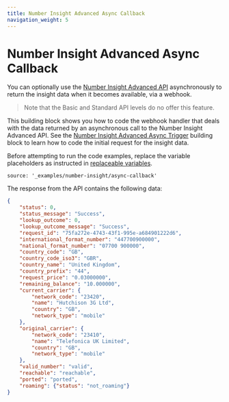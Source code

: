 ```yaml
---
title: Number Insight Advanced Async Callback
navigation_weight: 5
---
```


# Number Insight Advanced Async Callback

You can optionally use the [Number Insight Advanced API](number-insight-advanced) asynchronously to return the insight data when it becomes available, via a webhook.

> Note that the Basic and Standard API levels do no offer this feature.

This building block shows you how to code the webhook handler that deals with the data returned by an asynchronous call to the Number Insight Advanced API. See the [Number Insight Advanced Async Trigger](#number-insight-advanced-async-trigger) building block to learn how to code the initial request for the insight data.

Before attempting to run the code examples, replace the variable placeholders as instructed in [replaceable variables](before-you-begin#replaceable-variables).

```building_blocks
source: '_examples/number-insight/async-callback'
```

The response from the API contains the following data:

```json
{
    "status": 0,
    "status_message": "Success",
    "lookup_outcome": 0,
    "lookup_outcome_message": "Success",
    "request_id": "75fa272e-4743-43f1-995e-a684901222d6",
    "international_format_number": "447700900000",
    "national_format_number": "07700 900000",
    "country_code": "GB",
    "country_code_iso3": "GBR",
    "country_name": "United Kingdom",
    "country_prefix": "44",
    "request_price": "0.03000000",
    "remaining_balance": "10.000000",
    "current_carrier": {
        "network_code": "23420",
        "name": "Hutchison 3G Ltd",
        "country": "GB",
        "network_type": "mobile"
    },
    "original_carrier": {
        "network_code": "23410",
        "name": "Telefonica UK Limited",
        "country": "GB",
        "network_type": "mobile"
    },
    "valid_number": "valid",
    "reachable": "reachable",
    "ported": "ported",
    "roaming": {"status": "not_roaming"}
}
```



